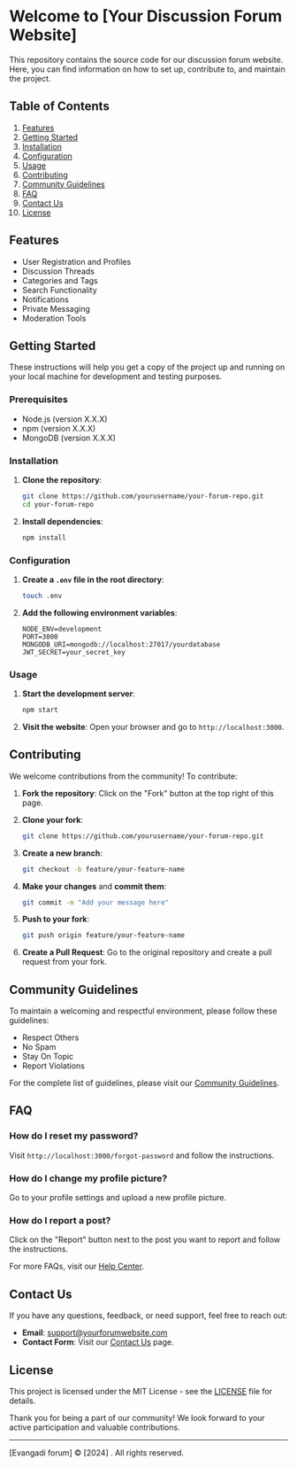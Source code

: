 # Welcome to [Your Discussion Forum Website]

This repository contains the source code for our discussion forum website. Here, you can find information on how to set up, contribute to, and maintain the project. 

## Table of Contents

1. [Features](#features)
2. [Getting Started](#getting-started)
3. [Installation](#installation)
4. [Configuration](#configuration)
5. [Usage](#usage)
6. [Contributing](#contributing)
7. [Community Guidelines](#community-guidelines)
8. [FAQ](#faq)
9. [Contact Us](#contact-us)
10. [License](#license)

## Features

- User Registration and Profiles
- Discussion Threads
- Categories and Tags
- Search Functionality
- Notifications
- Private Messaging
- Moderation Tools

## Getting Started

These instructions will help you get a copy of the project up and running on your local machine for development and testing purposes.

### Prerequisites

- Node.js (version X.X.X)
- npm (version X.X.X)
- MongoDB (version X.X.X)

### Installation

1. **Clone the repository**:
    ```sh
    git clone https://github.com/yourusername/your-forum-repo.git
    cd your-forum-repo
    ```

2. **Install dependencies**:
    ```sh
    npm install
    ```

### Configuration

1. **Create a `.env` file in the root directory**:
    ```sh
    touch .env
    ```

2. **Add the following environment variables**:
    ```env
    NODE_ENV=development
    PORT=3000
    MONGODB_URI=mongodb://localhost:27017/yourdatabase
    JWT_SECRET=your_secret_key
    ```

### Usage

1. **Start the development server**:
    ```sh
    npm start
    ```

2. **Visit the website**: Open your browser and go to `http://localhost:3000`.

## Contributing

We welcome contributions from the community! To contribute:

1. **Fork the repository**:
    Click on the "Fork" button at the top right of this page.

2. **Clone your fork**:
    ```sh
    git clone https://github.com/yourusername/your-forum-repo.git
    ```

3. **Create a new branch**:
    ```sh
    git checkout -b feature/your-feature-name
    ```

4. **Make your changes** and **commit them**:
    ```sh
    git commit -m "Add your message here"
    ```

5. **Push to your fork**:
    ```sh
    git push origin feature/your-feature-name
    ```

6. **Create a Pull Request**: Go to the original repository and create a pull request from your fork.

## Community Guidelines

To maintain a welcoming and respectful environment, please follow these guidelines:

- Respect Others
- No Spam
- Stay On Topic
- Report Violations

For the complete list of guidelines, please visit our [Community Guidelines](#).

## FAQ

### How do I reset my password?

Visit `http://localhost:3000/forgot-password` and follow the instructions.

### How do I change my profile picture?

Go to your profile settings and upload a new profile picture.

### How do I report a post?

Click on the "Report" button next to the post you want to report and follow the instructions.

For more FAQs, visit our [Help Center](#).

## Contact Us

If you have any questions, feedback, or need support, feel free to reach out:

- **Email**: support@yourforumwebsite.com
- **Contact Form**: Visit our [Contact Us](#) page.

## License

This project is licensed under the MIT License - see the [LICENSE](LICENSE) file for details.

Thank you for being a part of our community! We look forward to your active participation and valuable contributions.

---
[Evangadi forum] © [2024] . All rights reserved.

